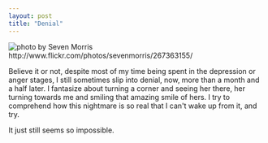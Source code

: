 ```yaml
---
layout: post
title: "Denial"
---
```


<img src="http://farm1.static.flickr.com/110/267363155_7d166fb22c.jpg" title="photo by Seven Morris http://www.flickr.com/photos/sevenmorris/267363155/">

Believe it or not, despite most of my time being spent in the depression or anger stages, I still sometimes slip into denial, now, more than a month and a half later. I fantasize about turning a corner and seeing her there, her turning towards me and smiling that amazing smile of hers. I try to comprehend how this nightmare is so real that I can't wake up from it, and try.

It just still seems so impossible.
